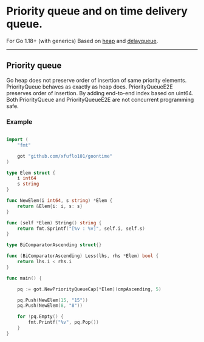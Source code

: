 # Priority queue and on time delivery queue.

For Go 1.18+ (with generics)
Based on [heap](https://pkg.go.dev/container/heap) and [delayqueue](https://pkg.go.dev/github.com/golearnku/delayqueue).

---

## Priority queue

Go heap does not preserve order of insertion of same priority elements.
PriorityQueue behaves as exactly as heap does.
PriorityQueueE2E preserves order of insertion. By adding end-to-end index based on uint64.
Both PriorityQueue and PriorityQueueE2E are not concurrent programming safe.

### Example


```go

import (
    "fmt"

    got "github.com/xfuflo101/goontime"
)

type Elem struct {
	i int64
	s string
}

func NewElem(i int64, s string) *Elem {
	return &Elem{i: i, s: s}
}

func (self *Elem) String() string {
	return fmt.Sprintf("[%v : %v]", self.i, self.s)
}

type BiComparatorAscending struct{}

func (BiComparatorAscending) Less(lhs, rhs *Elem) bool {
	return lhs.i < rhs.i
}

func main() {

	pq := got.NewPriorityQueueCap[*Elem](cmpAscending, 5)

	pq.Push(NewElem(15, "15"))
	pq.Push(NewElem(8, "8"))

	for !pq.Empty() {
        fmt.Printf("%v", pq.Pop())
	}
}

```
